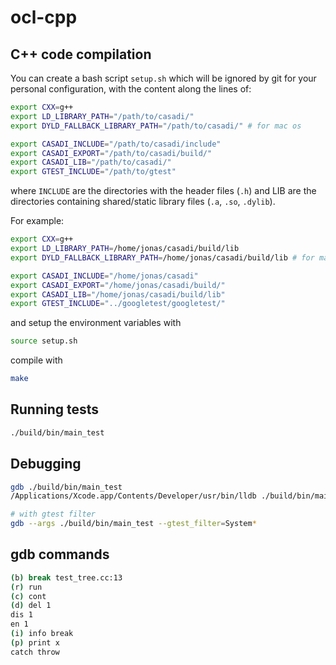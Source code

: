 # ocl-cpp

## C++ code compilation

You can create a bash script `setup.sh` which will be ignored by git for your personal configuration, with the content along the lines of:
```bash
export CXX=g++
export LD_LIBRARY_PATH="/path/to/casadi/"
export DYLD_FALLBACK_LIBRARY_PATH="/path/to/casadi/" # for mac os

export CASADI_INCLUDE="/path/to/casadi/include"
export CASADI_EXPORT="/path/to/casadi/build/"
export CASADI_LIB="/path/to/casadi/"
export GTEST_INCLUDE="/path/to/gtest"
```
where `INCLUDE` are the directories with the header files (`.h`) and LIB are the directories containing shared/static library files (`.a`, `.so`, `.dylib`).

For example:
```bash
export CXX=g++
export LD_LIBRARY_PATH=/home/jonas/casadi/build/lib
export DYLD_FALLBACK_LIBRARY_PATH=/home/jonas/casadi/build/lib # for mac os

export CASADI_INCLUDE="/home/jonas/casadi"
export CASADI_EXPORT="/home/jonas/casadi/build/"
export CASADI_LIB="/home/jonas/casadi/build/lib"
export GTEST_INCLUDE="../googletest/googletest/"

```
and setup the environment variables with
```bash
source setup.sh
```

compile with
```bash
make
```

## Running tests

```bash
./build/bin/main_test
```

## Debugging

```bash
gdb ./build/bin/main_test
/Applications/Xcode.app/Contents/Developer/usr/bin/lldb ./build/bin/main_test # for mac os

# with gtest filter
gdb --args ./build/bin/main_test --gtest_filter=System*
```

## gdb commands

```bash
(b) break test_tree.cc:13
(r) run
(c) cont
(d) del 1
dis 1
en 1
(i) info break
(p) print x
catch throw
```
